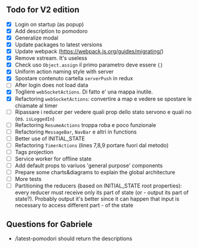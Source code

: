 ## Todo for V2 edition
- [x] Login on startup (as popup)
- [x] Add description to pomodoro
- [x] Generalize modal 
- [x] Update packages to latest versions
- [x] Update webpack (https://webpack.js.org/guides/migrating/)
- [x] Remove xstream. It's useless
- [x] Check uso `Object.assign` il primo parametro deve essere `{}`
- [x] Uniform action naming style with server
- [x] Spostare contenuto cartella `serverPush` in redux
- [ ] After login does not load data
- [x] Togliere `webSocketActions`. Di fatto e' una mappa inutile.
- [x] Refactoring `webSocketActions`: convertire a map e vedere se spostare le chiamate al timer
- [ ] Ripassare i reducer per vedere quali prop dello stato servono e quali no (es. `isLoggedIn`)
- [ ] Refactoring `ResumeActions` troppa roba e poco funzionale
- [ ] Refactoring `MessageBar`, `NavBar` e altri in functions
- [ ] Better use of INITIAL_STATE
- [ ] Refactoring `TimerActions` (lines 7,8,9 portare fuori dal metodo)
- [ ] Tags projection
- [ ] Service worker for offline state
- [ ] Add default props to variuos 'general purpose' components
- [ ] Prepare some charts&diagrams to explain the global architecture
- [ ] More tests
- [ ] Partitioning the reducers (based on INITIAL_STATE root properties): every reducer must receive only its part of state (or - output its part of state?). Probably output it's better since it can happen that input is necessary to access different part - of the state

## Questions for Gabriele
- /latest-pomodori should return the descriptions 


